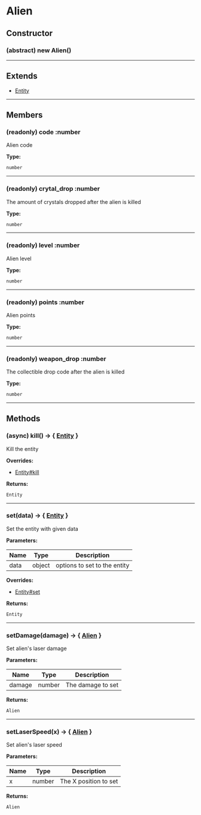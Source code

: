 # Alien

## Constructor

### (abstract) new Alien()

---

## Extends

- [Entity](Entity.html)

---

## Members

### (readonly) code :number

Alien code

**Type:** 
```typescript
number
```

---

### (readonly) crytal_drop :number

The amount of crystals dropped after the alien is killed

**Type:** 
```typescript
number
```

---

### (readonly) level :number

Alien level

**Type:** 
```typescript
number
```

---

### (readonly) points :number

Alien points

**Type:** 
```typescript
number
```

---

### (readonly) weapon_drop :number

The collectible drop code after the alien is killed

**Type:** 
```typescript
number
```

---

## Methods

### (async) kill() &rarr; { [Entity](Entity.html) }

Kill the entity

**Overrides:**
- [Entity#kill](Entity.html#kill)

**Returns:** 
```typescript
Entity
```

---

### set(data) &rarr; { [Entity](Entity.html) }

Set the entity with given data

**Parameters:**

| Name  | Type   | Description                    |
|-------|--------|--------------------------------|
| data  | object | options to set to the entity   |

**Overrides:**
- [Entity#set](Entity.html#set)

**Returns:** 
```typescript
Entity
```

---

### setDamage(damage) &rarr; { [Alien](Alien.html) }

Set alien's laser damage

**Parameters:**

| Name   | Type   | Description          |
|--------|--------|----------------------|
| damage | number | The damage to set    |

**Returns:** 
```typescript
Alien
```

---

### setLaserSpeed(x) &rarr; { [Alien](Alien.html) }

Set alien's laser speed

**Parameters:**

| Name | Type   | Description              |
|------|--------|--------------------------|
| x    | number | The X position to set    |

**Returns:** 
```typescript
Alien
```